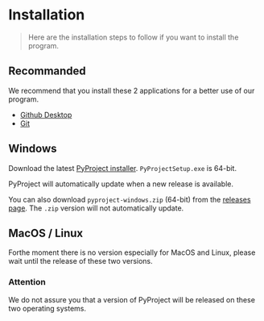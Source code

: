 # Installation
> Here are the installation steps to follow if you want to install the program.

## Recommanded
We recommend that you install these 2 applications for a better use of our program.

- [Github Desktop](https://desktop.github.com/)
- [Git](https://git-scm.com/)

## Windows

Download the latest [PyProject installer](https://github.com/KDUser12/PyProject/releases/latest). `PyProjectSetup.exe` is 64-bit.

PyProject will automatically update when a new release is available.

You can also download `pyproject-windows.zip` (64-bit) from the [releases page](https://github.com/KDUser12/PyProject/releases/latest). The `.zip` version will not automatically update.

## MacOS / Linux

Forthe moment there is no version especially for MacOS and Linux, please wait until the release of these two versions.

### Attention
We do not assure you that a version of PyProject will be released on these two operating systems.
